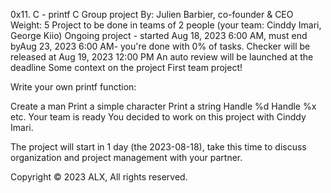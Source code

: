 
0x11. C - printf
C
Group project
 By: Julien Barbier, co-founder & CEO
 Weight: 5
 Project to be done in teams of 2 people (your team: Cinddy Imari, George Kiio)
 Ongoing project - started Aug 18, 2023 6:00 AM, must end byAug 23, 2023 6:00 AM- you're done with 0% of tasks.
 Checker will be released at Aug 19, 2023 12:00 PM
 An auto review will be launched at the deadline
Some context on the project
First team project!

Write your own printf function:

Create a man
Print a simple character
Print a string
Handle %d
Handle %x
etc.
Your team is ready
You decided to work on this project with Cinddy Imari.

The project will start in 1 day (the 2023-08-18), take this time to discuss organization and project management with your partner.

Copyright © 2023 ALX, All rights reserved.
